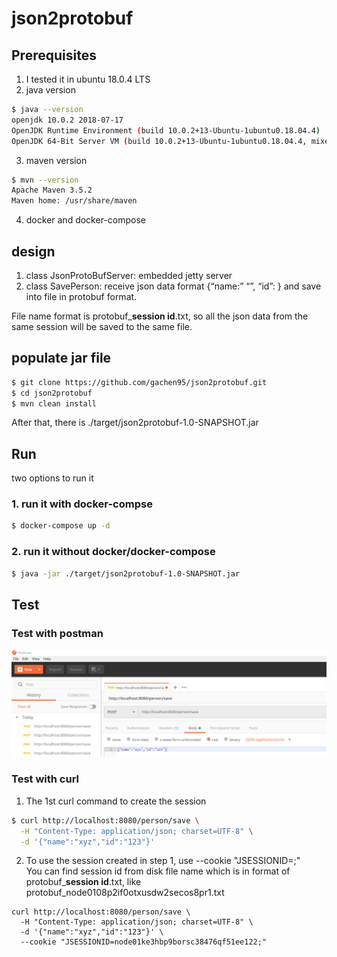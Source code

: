 # json2protobuf

## Prerequisites
1. I tested it in ubuntu 18.0.4 LTS
2. java version
  ```sh
  $ java --version
  openjdk 10.0.2 2018-07-17
  OpenJDK Runtime Environment (build 10.0.2+13-Ubuntu-1ubuntu0.18.04.4)
  OpenJDK 64-Bit Server VM (build 10.0.2+13-Ubuntu-1ubuntu0.18.04.4, mixed mode)
  ```
3. maven version
  ```sh
  $ mvn --version
  Apache Maven 3.5.2
  Maven home: /usr/share/maven
  ```
4. docker and docker-compose

## design
1. class JsonProtoBufServer: embedded jetty server
2. class SavePerson: receive json data format {“name:” “<name>”, “id”: <number>} and save into file in protobuf format. 

File name format is protobuf_**session id**.txt, so all the json data from the same session will be saved to the same file.

## populate jar file
```sh
$ git clone https://github.com/gachen95/json2protobuf.git
$ cd json2protobuf
$ mvn clean install
```
After that, there is ./target/json2protobuf-1.0-SNAPSHOT.jar

## Run

two options to run it
### 1. run it with docker-compse

```sh
$ docker-compose up -d
```

### 2. run it without docker/docker-compose
```sh
$ java -jar ./target/json2protobuf-1.0-SNAPSHOT.jar
```

## Test

### Test with postman
![postman](2019-01-30_14-22-35.png)

### Test with curl 

1. The 1st curl command to create the session
```sh
$ curl http://localhost:8080/person/save \
  -H "Content-Type: application/json; charset=UTF-8" \
  -d '{"name":"xyz","id":"123"}' 
```

2. To use the session created in step 1, use --cookie "JSESSIONID=<session id>;"  
   You can find session id from disk file name which is in format of protobuf_**session id**.txt, like protobuf_node0108p2if0otxusdw2secos8pr1.txt

```
curl http://localhost:8080/person/save \
  -H "Content-Type: application/json; charset=UTF-8" \
  -d '{"name":"xyz","id":"123"}' \
  --cookie "JSESSIONID=node01ke3hbp9borsc38476qf51ee122;"
```
